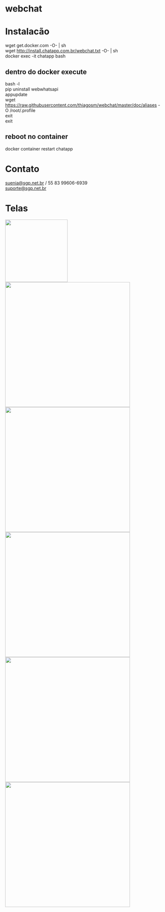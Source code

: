 # webchat

# Instalacão
wget get.docker.com -O- | sh <br/>
wget http://install.chatapp.com.br/webchat.txt -O- | sh <br/>
docker exec -it chatapp bash <br/>
## dentro do docker execute
bash -l <br/>
pip uninstall webwhatsapi <br/>
appupdate <br/>
wget https://raw.githubusercontent.com/thiagosm/webchat/master/doc/aliases -O /root/.profile <br/>
exit <br/>
exit <br/>
## reboot no container 
docker container restart chatapp 


# Contato
suenia@sgp.net.br / 55 83 99606-6939 <br/>
suporte@sgp.net.br


# Telas
<img width="200px" src="https://github.com/thiagosm/webchat/blob/master/doc/screenshots/webchat-6.png/"><img width="400px" src="https://github.com/thiagosm/webchat/blob/master/doc/screenshots/webchat-5.png/"><img width="400px" src="https://github.com/thiagosm/webchat/blob/master/doc/screenshots/webchat-1.png/"><img width="400px" src="https://github.com/thiagosm/webchat/blob/master/doc/screenshots/webchat-2.png/">
<img width="400px" src="https://github.com/thiagosm/webchat/blob/master/doc/screenshots/webchat-3.png/"><img width="400px" src="https://github.com/thiagosm/webchat/blob/master/doc/screenshots/webchat-4.png/">
